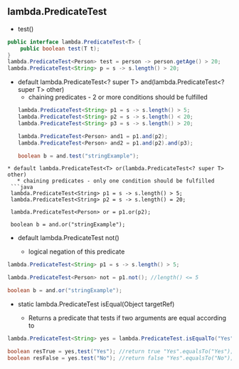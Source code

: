 ## lambda.PredicateTest
  * test()
  ```java
  public interface lambda.PredicateTest<T> {
      public boolean test(T t);
  }
  lambda.PredicateTest<Person> test = person -> person.getAge() > 20;
  lambda.PredicateTest<String> p = s -> s.length() > 20;
  ``` 
* default lambda.PredicateTest<? super T> and(lambda.PredicateTest<? super T> other)
    *  chaining predicates - 2 or more conditions should be fulfilled   
  ```java
  lambda.PredicateTest<String> p1 = s -> s.length() > 5;
  lambda.PredicateTest<String> p2 = s -> s.length() < 20;
  lambda.PredicateTest<String> p3 = s -> s.length() > 20;

  lambda.PredicateTest<Person> and1 = p1.and(p2);
  lambda.PredicateTest<Person> and2 = p1.and(p2).and(p3);

  boolean b = and.test("stringExample");
 ```
 * default lambda.PredicateTest<T> or(lambda.PredicateTest<? super T> other)
    * chaining predicates - only one condition should be fulfilled  
  ```java
  lambda.PredicateTest<String> p1 = s -> s.length() > 5;
  lambda.PredicateTest<String> p2 = s -> s.length() = 20;

  lambda.PredicateTest<Person> or = p1.or(p2);

  boolean b = and.or("stringExample");
 ```
 * default lambda.PredicateTest<T> not()
    * logical negation of this predicate
  ```java
  lambda.PredicateTest<String> p1 = s -> s.length() > 5;

  lambda.PredicateTest<Person> not = p1.not(); //length() <= 5

  boolean b = and.or("stringExample");
 ```
 * static <T> lambda.PredicateTest<T> isEqual(Object targetRef)
    * Returns a predicate that tests if two arguments are equal according to
  ```java
  lambda.PredicateTest<String> yes = lambda.PredicateTest.isEqualTo("Yes");

  boolean resTrue = yes,test("Yes"); //return true "Yes".equalsTo("Yes");
  boolean resFalse = yes.test("No"); //return false "Yes".equalsTo("No");
 ```